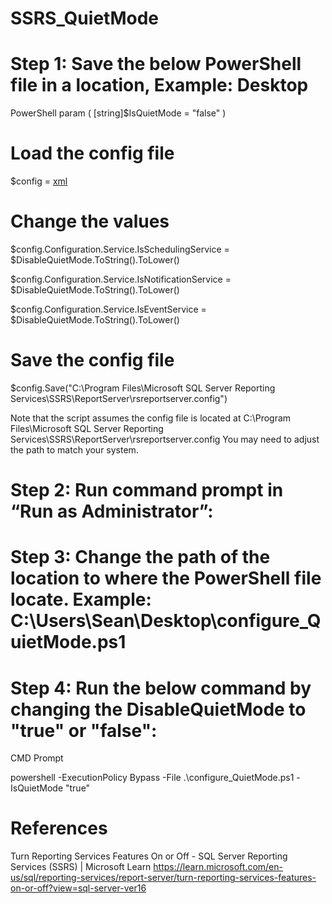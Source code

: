 # SSRS_QuietMode

# Step 1: Save the below PowerShell file in a location, Example: Desktop 

PowerShell 
param (
    [string]$IsQuietMode = "false"
)

# Load the config file 

$config = [xml](get-content "C:\Program Files\Microsoft SQL Server Reporting Services\SSRS\ReportServer\rsreportserver.config") 

 
 

# Change the values 

$config.Configuration.Service.IsSchedulingService = $DisableQuietMode.ToString().ToLower() 

$config.Configuration.Service.IsNotificationService = $DisableQuietMode.ToString().ToLower() 

$config.Configuration.Service.IsEventService = $DisableQuietMode.ToString().ToLower() 

 
 

# Save the config file 

$config.Save("C:\Program Files\Microsoft SQL Server Reporting Services\SSRS\ReportServer\rsreportserver.config") 

 

Note that the script assumes the config file is located at C:\Program Files\Microsoft SQL Server Reporting Services\SSRS\ReportServer\rsreportserver.config You may need to adjust the path to match your system. 

 
# Step 2: Run command prompt in “Run as Administrator”: 

 
# Step 3: Change the path of the location to where the PowerShell file locate. Example: C:\Users\Sean\Desktop\configure_QuietMode.ps1  
 
# Step 4: Run the below command by changing the DisableQuietMode to "true" or "false":  

CMD Prompt  

powershell -ExecutionPolicy Bypass -File .\configure_QuietMode.ps1 -IsQuietMode "true" 

# References 

Turn Reporting Services Features On or Off - SQL Server Reporting Services (SSRS) | Microsoft Learn 
https://learn.microsoft.com/en-us/sql/reporting-services/report-server/turn-reporting-services-features-on-or-off?view=sql-server-ver16
